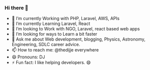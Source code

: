 ### Hi there 👋

<!--
**Thedijje/thedijje** is a ✨ _special_ ✨ repository because its `README.md` (this file) appears on your GitHub profile.-->


- 🔭 I’m currently Working with PHP, Laravel, AWS, APIs
- 🌱 I’m currently Learning Laravel, React
- 👯 I’m looking to Work with NGO, Laravel, react based web apps
- 🤔 I’m looking for ways to Learn a bit faster 
- 💬 Ask me about Web development, blogging, Physics, Astronomy, Engineering, SDLC career advice.
- 📫 How to reach me: @thedijje everywhere
- 😄 Pronouns: DJ
- ⚡ Fun fact: I like helping developers. 😄

